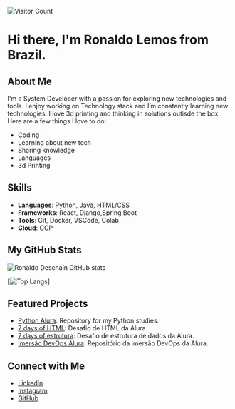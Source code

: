 ![Visitor Count](https://visitor-badge.laobi.icu/badge?page_id=ronaldodeschain)

# Hi there, I'm Ronaldo Lemos from Brazil.

## About Me

I'm a System Developer with a passion for exploring new technologies and tools. I enjoy working on Technology stack and I’m constantly learning new technologies. I love 3d printing and thinking in solutions outisde the box. Here are a few things I love to do:

-  Coding
-  Learning about new tech
-  Sharing knowledge
-  Languages
-  3d Printing

## Skills

- **Languages**: Python, Java, HTML/CSS
- **Frameworks**: React, Django,Spring Boot
- **Tools**: Git, Docker, VSCode, Colab
- **Cloud**: GCP

## My GitHub Stats

![Ronaldo Deschain GitHub stats](https://github-readme-stats.vercel.app/api?username=ronaldodeschain&show_icons=true&theme=radical)

[![Top Langs](https://github-readme-stats.vercel.app/api/top-langs/?username=ronaldodeschain&theme=tokyonight)]
## Featured Projects

- [Python Alura](https://github.com/ronaldodeschain/python_alura): Repository for my Python studies.
- [7 days of HTML](https://github.com/ronaldodeschain/7dayshtml): Desafio de HTML da Alura.
- [7 days of estrutura](https://github.com/ronaldodeschain/7daysEstrutura): Desafio de estrutura de dados da Alura.
- [Imersão DevOps Alura](https://github.com/ronaldodeschain/imersao_devops_alura): Repositório da imersão DevOps da Alura.


## Connect with Me

- [LinkedIn](https://www.linkedin.com/in/ronaldo-lemos-da-silva-8553b692/)
- [Instagram](https://www.instagram.com/ronaldo_deschain)
- [GitHub](https://github.com/ronaldodeschain)



          